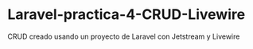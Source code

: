 # Laravel-practica-4-CRUD-Livewire

CRUD creado usando un proyecto de Laravel con Jetstream y Livewire 